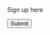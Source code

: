 Sign up here

<button class="g-recaptcha" data-sitekey="reCAPTCHA_site_key" data-callback='onSubmit' data-action='submit'>Submit</button>
